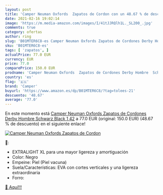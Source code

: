 ```yaml
---
layout: post
title: 'Camper Neuman Oxfords  Zapatos de Cordon con un 48.67 % de descuento'
date: 2021-02-16 19:02:14
image: 'https://m.media-amazon.com/images/I/41tJJRQlh1L._SL200_.jpg'
comments: true
category: ofertas
author: ring
slug: 'B01MTER6C8-es Camper Neuman Oxfords Zapatos de Cordones Derby Hombre...'
sku: 'B01MTER6C8-es'
tags: [ 'zapatos', ]
actualPrice: 77.0 EUR
currency: EUR
price: 77.0
comparePrice: 150.0 EUR
prodname: 'Camper Neuman Oxfords  Zapatos de Cordones Derby Hombre  Schwarz  Black 1   42'
country: 'es'
flag: '🇪🇸'
brand: 'Camper'
buyurl: 'https://www.amazon.es/dp/B01MTER6C8/?tag=tolees-21'
descuento: '48.67'
average: '77.0'
---
```


En este momento está [Camper Neuman Oxfords  Zapatos de Cordones Derby Hombre  Schwarz  Black 1   42](https://www.amazon.es/dp/B01MTER6C8/?tag=tolees-21) a 77.0 EUR (original: 150.0 EUR) (48.67 %  de descuento) en el siguiente enlace!

[![Camper Neuman Oxfords  Zapatos de Cordon](https://m.media-amazon.com/images/I/41tJJRQlh1L._SL200_.jpg)](https://www.amazon.es/dp/B01MTER6C8/?tag=tolees-21)

🔎:

- EXTRALIGHT XL para una mayor ligereza y amortiguación
- Color: Negro
- Empeine: Piel (Piel vacuna)
- Suela/Características: EVA con cortes verticales y una ligereza extraordinaria
- Forro:

[🛒 Aquí!!!](https://www.amazon.es/dp/B01MTER6C8/?tag=tolees-21)
